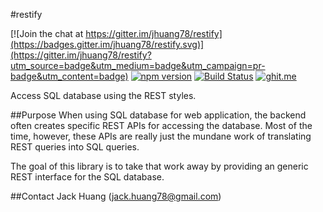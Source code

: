 #restify

[![Join the chat at https://gitter.im/jhuang78/restify](https://badges.gitter.im/jhuang78/restify.svg)](https://gitter.im/jhuang78/restify?utm_source=badge&utm_medium=badge&utm_campaign=pr-badge&utm_content=badge)
[![npm version](https://badge.fury.io/js/%40jhuang78%2Frestify.svg)](https://badge.fury.io/js/%40jhuang78%2Frestify) [![Build Status](https://travis-ci.org/jhuang78/restify.svg)](https://travis-ci.org/jhuang78/restify) [![ghit.me](https://ghit.me/badge.svg?repo=jhuang78/restify)](https://ghit.me/repo/jhuang78/restify)

Access SQL database using the REST styles.

##Purpose
When using SQL database for web application, the backend often creates specific REST APIs for accessing the database. Most of the time, however, these APIs are really just the mundane work of translating REST queries into SQL queries. 

The goal of this library is to take that work away by providing an generic REST interface for the SQL database.

##Contact
Jack Huang (jack.huang78@gmail.com)


